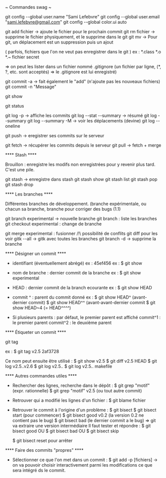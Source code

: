 ~ Commandes swag ~

git config --global user.name "Sami Lefebvre"
git config --global user.email "sami.lefebvre@gmail.com"
git config --global color.ui auto

git add fichier -> ajoute le fichier pour le prochain commit
git rm fichier -> supprime le fichier physiquement, et le supprime dans le git
git mv -> Pour git, un déplacement est un suppression puis un ajout

( parfois, fichiers que l'on ne veut pas enregistrer dans le git )
 ex :   *.class
	*.o
	*.~
	fichier secret

=> on peut les lister dans un fichier nommé .gitignore (un fichier par ligne,
   (*, ?, etc. sont acceptés)
=> le .gitignore est lui enregistré)

git commit -a -> fait également le "add" (n'ajoute pas les nouveaux fichiers)
git commit -n "Message"

git show

git status

git log -p -> affiche les commits
git log --stat --summary -> résumé
git log --summary
git log --summary -M -> voir les déplacements (devine)
git log --oneline

git push -> eregistrer ses commits sur le serveur

git fetch -> récupérer les commits depuis le serveur
git pull -> fetch + merge


**** Stash ****

Brouillon : enregistre les modifs non enregistrées pour y revenir plus tard.
	    C'est une pile.

git stash -> enregistre dans stash
git stash show
git stash list
git stash pop
git stash drop


**** Les branches ****

Différentes branches de développement.
(branche expérimentale, ou chacun sa branche, branche pour corriger des bugs
(1.1)

git branch experimental -> nouvelle branche
git branch : liste les branches
git checkout experimental : change de branche

git merge experimental : fusionner /!\ possibilité de conflits
				       git diff pour les voir
gitk --all -> gitk avec toutes les branches
git branch -d <branche> -> supprime la branche


**** Désigner un commit ****

- identifiant (éventuellement abrégé) ex : 45ef456
	ex : $ git show <identifiant>

- nom de branche : dernier commit de la branche
	ex : $ git show experimental

- HEAD : dernier commit de la branch ecourante
	ex : $ git show HEAD

- commit ^ : parent du commit donné
	ex : $ git show HEAD^ (avant-dernier commit)
	     $ git show HEAD^^ (avant-avant-dernier commit
	     $ git show HEAD~4 (= HEAD^^^^)

- Si plusieurs parents :
	par défaut, le premier parent est affiché
	commit^1 : le premier parent
	commit^2 : le deuxième parent


**** Étiqueter un commit ****

git tag

ex : $ git tag v2.5 2af3728

Ce nom peut ensuite être utilisé :
$ git show v2.5
$ git diff v2.5 HEAD
$ git log v2.5..v2.6
$ git log v2.5..
$ git log v2.5.. makefile


**** Autres commandes utiles ****

- Rechercher des lignes, recherche dans le dépôt :
	$ git grep "motif" (expr. rationnelle)
	$ git grep "motif" v2.5 (ou tout autre commit)

- Retrouver qui a modifié les lignes d'un fichier :
	$ git blame fichier

- Retrouver le commit à l'origine d'un problème :
	$ git bisect
	$ git bisect start (pour commencer)
	$ git bisect good v0.2 (la version 0.2 ne contient pas le bug)
	$ git bisect bad (le dernier commit a le bug)
	=> git va extraire une version intermédiaire
	   Il faut tester et répondre :
		$ git bisect good OU
		$ git bisect bad  OU
		$ git bisect skip		

	$ git bisect reset pour arrêter


**** Faire des commits "propres" ****

- Sélectionner ce que l'on met dans un commit :
	$ git add -p [fichiers] -> on va pouvoir choisir interactivement parmi
				   les modifications ce que sera intégré ds le
				   commit.
